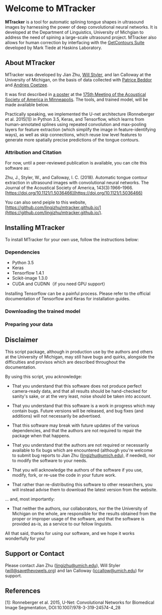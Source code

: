 # Welcome to MTracker

**MTracker** is a tool for automatic splining tongue shapes in ultrasound images by harnessing the power of deep convolutional neural networks. It is developed at the Department of Linguistics, University of Michgian to address the need of spining a large-scale ultrasound project. MTracker also allows for human correction by interfacing with the [GetContours Suite](https://github.com/mktiede/GetContours) developed by Mark Tiede at Haskins Laboratory.

## About MTracker

MTracker was developed by Jian Zhu, [Will Styler](http://savethevowels.org/will/), and Ian Calloway at the University of Michigan, on the basis of data collected with [Patrice Beddor](https://sites.lsa.umich.edu/beddor/) and [Andries Coetzee](https://sites.lsa.umich.edu/coetzee/).  

It was first described in [a poster](https://github.com/lingjzhu/mtracker.github.io/blob/master/mtracker_asa2018_poster.pdf) at the [175th Meeting of the Acoustical Society of America in Minneapolis](https://acousticalsociety.org/program-of-175th-meeting-of-the-acoustical-society-of-america/).  The tools, and trained model, will be made available below.

Practically speaking, we implemented the U-net architecture (Ronneberger et al. 2015[1]) in Python 3.5, Keras, and Tensorflow, which learns from human-annotated splines using repeated convolution and max-pooling layers for feature extraction (which simplify the image in feature-identifying ways), as well as skip connections, which reuse low level features to generate more spatially precise predictions of the tongue contours.

### Attribution and Citation

For now, until a peer-reviewed publication is available, you can cite this software as:

Zhu, J., Styler, W., and Calloway, I. C. (2018). Automatic tongue contour extraction in ultrasound images with convolutional neural networks. The Journal of the Acoustical Society of America, 143(3):1966–1966. [https://doi.org/10.1121/1.5036466](https://doi.org/10.1121/1.5036466)

You can also send peiple to this website, [https://github.com/lingjzhu/mtracker.github.io/](https://github.com/lingjzhu/mtracker.github.io/).

## Installing MTracker

To install MTracker for your own use, follow the instructions below:

### Dependencies

- Python 3.5
- Keras
- Tensorflow 1.4.1
- Scikit-image 1.3.0
- CUDA and CUDNN（if you need GPU support）

Installing Tensorflow can be a painful process. Please refer to the official documentation of Tensorflow and Keras for installation guides.

### Downloading the trained model

### Preparing your data

## Disclaimer

This script package, although in production use by the authors and others at the University of Michigan, may still have bugs and quirks, alongside the difficulties and provisos which are described throughout the documentation. 

By using this script, you acknowledge:

* That you understand that this software does not produce perfect camera-ready data, and that all results should be hand-checked for sanity's sake, or at the very least, noise should be taken into account.

* That you understand that this software is a work in progress which may contain bugs.  Future versions will be released, and bug fixes (and additions) will not necessarily be advertised.

* That this software may break with future updates of the various dependencies, and that the authors are not required to repair the package when that happens.

* That you understand that the authors are not required or necessarily available to fix bugs which are encountered (although you're welcome to submit bug reports to Jian Zhu (lingjzhu@umich.edu), if needed), nor to modify the software to your needs.

* That you will acknowledge the authors of the software if you use, modify, fork, or re-use the code in your future work.  

* That rather than re-distributing this software to other researchers, you will instead advise them to download the latest version from the website.

... and, most importantly:

* That neither the authors, our collaborators, nor the the University of Michigan on the whole, are responsible for the results obtained from the proper or improper usage of the software, and that the software is provided as-is, as a service to our fellow linguists.

All that said, thanks for using our software, and we hope it works wonderfully for you!

## Support or Contact

Please contact Jian Zhu (lingjzhu@umich.edu), Will Styler (will@savethevowels.org) and Ian Calloway (iccallow@umich.edu) for support.

## References

[1]: Ronneberger et al. 2015, U-Net: Convolutional Networks for Biomedical Image Segmentation, DOI:10.1007/978-3-319-24574-4_28
